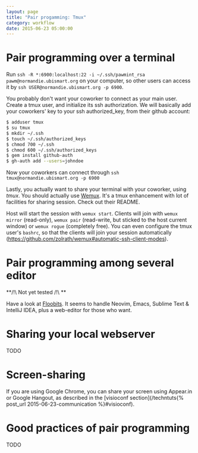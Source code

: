 ```yaml
---
layout: page
title: "Pair progamming: Tmux"
category: workflow
date: 2015-06-23 05:00:00
---
```


# Pair programming over a terminal

Run `ssh -R *:6900:localhost:22 -i ~/.ssh/pawmint_rsa pawm@normandie.ubismart.org` on your computer, so other users can access it by `ssh USER@normandie.ubismart.org -p 6900`.

You probably don't want your coworker to connect as your main user. Create a tmux user, and initialize its ssh authorization. We will basically add your coworkers' key to your ssh authorized_key, from their github account:

```bash
$ adduser tmux
$ su tmux
$ mkdir ~/.ssh
$ touch ~/.ssh/authorized_keys
$ chmod 700 ~/.ssh
$ chmod 600 ~/.ssh/authorized_keys
$ gem install github-auth
$ gh-auth add --users=johndoe
```

Now your coworkers can connect through `ssh tmux@normandie.ubismart.org -p 6900`

Lastly, you actually want to share your terminal with your coworker, using *tmux*. You should actually use [Wemux](https://github.com/zolrath/wemux). It's a tmux enhancement with lot of facilities for sharing session. Check out their README.

Host will start the session with `wemux start`. Clients will join with `wemux mirror` (read-only), `wemux pair` (read-write, but sticked to the host current window) or `wemux rogue` (completely free). You can even configure the tmux user's `bashrc`, so that the clients will join your session automatically (https://github.com/zolrath/wemux#automatic-ssh-client-modes).

# Pair programming among several editor

**/!\ Not yet tested /!\ **

Have a look at [Floobits](https://floobits.com). It seems to handle Neovim, Emacs, Sublime Text & IntelliJ IDEA, plus a web-editor for those who want.

# Sharing your local webserver

TODO

# Screen-sharing

If you are using Google Chrome, you can share your screen using Appear.in or Google Hangout, as described in the [visioconf section](/techntuts{% post_url 2015-06-23-communication %}#visioconf).

# Good practices of pair programming

TODO
